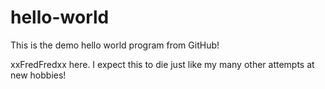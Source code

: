 # hello-world
This is the demo hello world program from GitHub!

xxFredFredxx here.  I expect this to die just like my many other attempts at new hobbies!
